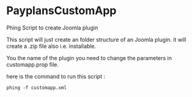 PayplansCustomApp
=================

Phing Script to create Joomla plugin

This script will just create an folder structure of an Joomla plugin. it will create a .zip file also i.e. installable.

You the name of the plugin you need to change the parameters in customapp.prop file.

here is the command to run this script :

    phing -f customapp.xml



